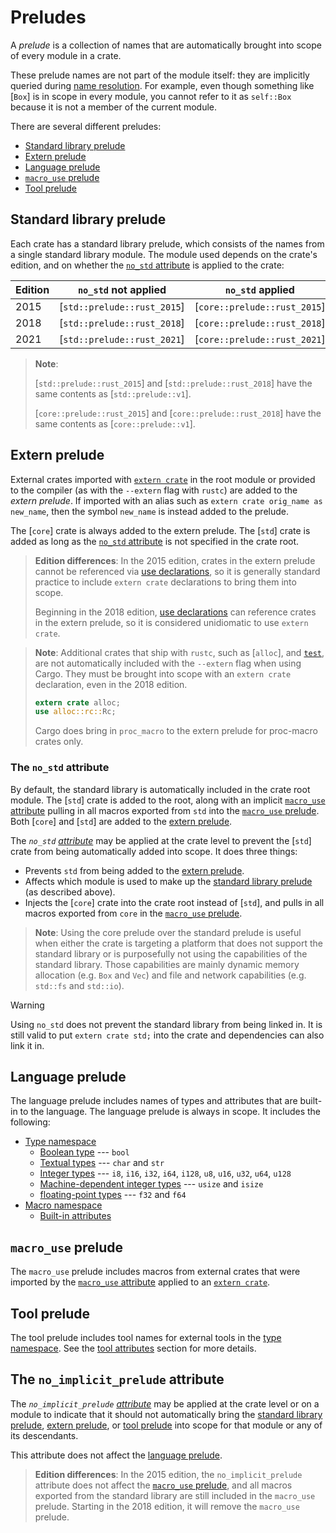 # Preludes

A *prelude* is a collection of names that are automatically brought into scope
of every module in a crate.

These prelude names are not part of the module itself: they are implicitly
queried during [name resolution]. For example, even though something like
[`Box`] is in scope in every module, you cannot refer to it as `self::Box`
because it is not a member of the current module.

There are several different preludes:

- [Standard library prelude]
- [Extern prelude]
- [Language prelude]
- [`macro_use` prelude]
- [Tool prelude]

## Standard library prelude

Each crate has a standard library prelude, which consists of the names from a single standard library module.
The module used depends on the crate's edition, and on whether the [`no_std` attribute] is applied to the crate:

Edition | `no_std` not applied        | `no_std` applied
--------| --------------------------- | ----------------------------
2015    | [`std::prelude::rust_2015`] | [`core::prelude::rust_2015`]
2018    | [`std::prelude::rust_2018`] | [`core::prelude::rust_2018`]
2021    | [`std::prelude::rust_2021`] | [`core::prelude::rust_2021`]


> **Note**:
>
> [`std::prelude::rust_2015`] and [`std::prelude::rust_2018`] have the same contents as [`std::prelude::v1`].
>
> [`core::prelude::rust_2015`] and [`core::prelude::rust_2018`] have the same contents as [`core::prelude::v1`].

## Extern prelude

External crates imported with [`extern crate`] in the root module or provided
to the compiler (as with the `--extern` flag with `rustc`) are added to the
*extern prelude*. If imported with an alias such as `extern crate orig_name as
new_name`, then the symbol `new_name` is instead added to the prelude.

The [`core`] crate is always added to the extern prelude. The [`std`] crate is
added as long as the [`no_std` attribute] is not specified in the crate root.

> **Edition differences**: In the 2015 edition, crates in the extern prelude
> cannot be referenced via [use declarations], so it is generally standard
> practice to include `extern crate` declarations to bring them into scope.
>
> Beginning in the 2018 edition, [use declarations] can reference crates in
> the extern prelude, so it is considered unidiomatic to use `extern crate`.

> **Note**: Additional crates that ship with `rustc`, such as [`alloc`], and
> [`test`](mod@test), are not automatically included with the `--extern` flag when using
> Cargo. They must be brought into scope with an `extern crate` declaration,
> even in the 2018 edition.
>
> ```rust
> extern crate alloc;
> use alloc::rc::Rc;
> ```
>
> Cargo does bring in `proc_macro` to the extern prelude for proc-macro crates
> only.

<!--
See https://github.com/rust-lang/rust/issues/57288 for more about the
alloc/test limitation.
-->

### The `no_std` attribute

By default, the standard library is automatically included in the crate root
module. The [`std`] crate is added to the root, along with an implicit
[`macro_use` attribute] pulling in all macros exported from `std` into the
[`macro_use` prelude]. Both [`core`] and [`std`] are added to the [extern
prelude].

The *`no_std` [attribute]* may be applied at the crate level to prevent the
[`std`] crate from being automatically added into scope. It does three things:

* Prevents `std` from being added to the [extern prelude](#extern-prelude).
* Affects which module is used to make up the [standard library prelude] (as described above).
* Injects the [`core`] crate into the crate root instead of [`std`], and pulls
  in all macros exported from `core` in the [`macro_use` prelude].

> **Note**: Using the core prelude over the standard prelude is useful when
> either the crate is targeting a platform that does not support the standard
> library or is purposefully not using the capabilities of the standard
> library. Those capabilities are mainly dynamic memory allocation (e.g. `Box`
> and `Vec`) and file and network capabilities (e.g. `std::fs` and `std::io`).

> [!WARNING]
> Using `no_std` does not prevent the standard library from being linked in. It is still valid to put `extern crate std;` into the crate and dependencies can also link it in.

## Language prelude

The language prelude includes names of types and attributes that are built-in
to the language. The language prelude is always in scope. It includes the following:

* [Type namespace]
    * [Boolean type] --- `bool`
    * [Textual types] --- `char` and `str`
    * [Integer types] --- `i8`, `i16`, `i32`, `i64`, `i128`, `u8`, `u16`, `u32`, `u64`, `u128`
    * [Machine-dependent integer types] --- `usize` and `isize`
    * [floating-point types] --- `f32` and `f64`
* [Macro namespace]
    * [Built-in attributes]

## `macro_use` prelude

The `macro_use` prelude includes macros from external crates that were
imported by the [`macro_use` attribute] applied to an [`extern crate`].

## Tool prelude

The tool prelude includes tool names for external tools in the [type
namespace]. See the [tool attributes] section for more details.

## The `no_implicit_prelude` attribute

The *`no_implicit_prelude` [attribute]* may be applied at the crate level or
on a module to indicate that it should not automatically bring the [standard
library prelude], [extern prelude], or [tool prelude] into scope for that
module or any of its descendants.

This attribute does not affect the [language prelude].

> **Edition differences**: In the 2015 edition, the `no_implicit_prelude`
> attribute does not affect the [`macro_use` prelude], and all macros exported
> from the standard library are still included in the `macro_use` prelude.
> Starting in the 2018 edition, it will remove the `macro_use` prelude.

[`extern crate`]: ../items/extern-crates.md
[`macro_use` attribute]: ../macros-by-example.md#the-macro_use-attribute
[`macro_use` prelude]: #macro_use-prelude
[`no_std` attribute]: #the-no_std-attribute
[`no_std` attribute]: #the-no_std-attribute
[attribute]: ../attributes.md
[Boolean type]: ../types/boolean.md
[Built-in attributes]: ../attributes.md#built-in-attributes-index
[extern prelude]: #extern-prelude
[floating-point types]: ../types/numeric.md#floating-point-types
[Integer types]: ../types/numeric.md#integer-types
[Language prelude]: #language-prelude
[Machine-dependent integer types]: ../types/numeric.md#machine-dependent-integer-types
[Macro namespace]: namespaces.md
[name resolution]: name-resolution.md
[Standard library prelude]: #standard-library-prelude
[Textual types]: ../types/textual.md
[tool attributes]: ../attributes.md#tool-attributes
[Tool prelude]: #tool-prelude
[Type namespace]: namespaces.md
[use declarations]: ../items/use-declarations.md
